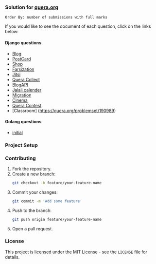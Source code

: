 ### Solution for [quera.org](https://quera.org/)
```
Order By: number of submissions with full marks
```

If you would like to see the document of each question, click on the links below:

#### Django questions

- [Blog](https://quera.org/problemset/14742/)
- [PostCard](https://quera.org/problemset/21210/)
- [Shop](https://quera.org/problemset/21211/)
- [Farsization](https://quera.org/problemset/16399/)
- [Jitsi](https://quera.org/problemset/76281/)
- [Quera Collect](https://quera.org/problemset/102249/)
- [BlogAPI](https://quera.org/problemset/21212/)
- [Jalali calender](https://quera.org/problemset/129725/)
- [Migration](https://quera.org/problemset/129727/)
- [Cinema](https://quera.org/problemset/129725/)
- [Quera Contest](https://quera.org/problemset/102251/)
- [Classroom] (https://quera.org/problemset/190989)

#### Golang questions

- [initial](https://quera.org/problemset/126106/)

### Project Setup

### Contributing

1. Fork the repository.
2. Create a new branch:
    ```sh
    git checkout -b feature/your-feature-name
    ```
3. Commit your changes:
    ```sh
    git commit -m 'Add some feature'
    ```
4. Push to the branch:
    ```sh
    git push origin feature/your-feature-name
    ```
5. Open a pull request.

### License

This project is licensed under the MIT License - see the `LICENSE` file for details.